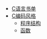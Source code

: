 
* [ C语言书单 ](./C_books.md)
* [ C编码风格 ](./C_coding_style.md)
    * [ 程序结构 ](./C_style_program_organization.md)
    * [ 函数 ](./C_style_function.md)
